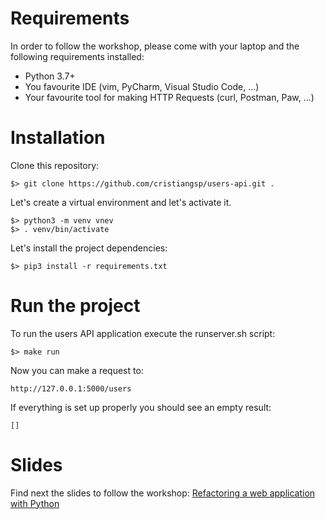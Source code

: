 # Requirements
In order to follow the workshop, please come with your laptop and the following requirements installed:

- Python 3.7+
- You favourite IDE (vim, PyCharm, Visual Studio Code, ...)
- Your favourite tool for making HTTP Requests (curl, Postman, Paw, ...)

# Installation

Clone this repository:
```
$> git clone https://github.com/cristiangsp/users-api.git .
```

Let's create a virtual environment and let's activate it.
```
$> python3 -m venv vnev
$> . venv/bin/activate
```

Let's install the project dependencies:
```
$> pip3 install -r requirements.txt
```

# Run the project
To run the users API application execute the runserver.sh script:
```
$> make run
```

Now you can make a request to:
```
http://127.0.0.1:5000/users
```

If everything is set up properly you should see an empty result:
```
[]
```

# Slides
Find next the slides to follow the workshop: [Refactoring a web application with Python](https://www.slideshare.net/cristiangsp/refactoring-a-web-application-with-python)
